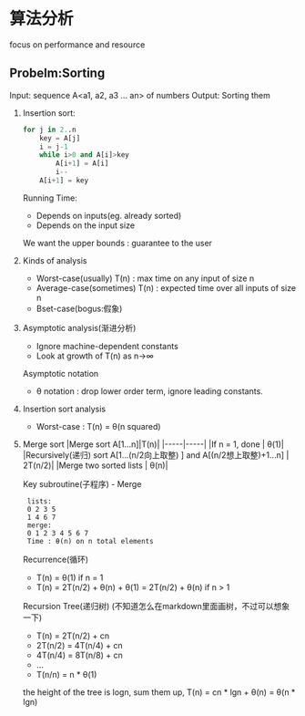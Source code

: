 # 算法分析

focus on performance and resource

## Probelm:Sorting

Input: sequence A<a1, a2, a3 ... an> of numbers
Output: Sorting them

1. Insertion sort:
    ```python
    for j in 2..n
        key = A[j]
        i = j-1
        while i>0 and A[i]>key
            A[i+1] = A[i]
            i--
        A[i+1] = key
    ```
    Running Time:
    - Depends on inputs(eg. already sorted)
    - Depends on the input size

    We want the upper bounds : guarantee to the user
2. Kinds of analysis
    - Worst-case(usually)
        T(n) : max time on any input of size n
    - Average-case(sometimes)
        T(n) : expected time over all inputs of size n
    - Bset-case(bogus:假象)
3. Asymptotic analysis(渐进分析)
    - Ignore machine-dependent constants
    - Look at growth of T(n) as n->∞

    Asymptotic notation
    - θ notation : drop lower order term, ignore leading constants.

4. Insertion sort analysis
    - Worst-case : T(n) = θ(n squared)

5. Merge sort
    |Merge sort A[1...n]|T(n)|
    |-----|-----|
    |If n = 1, done                                                            | θ(1)|
    |Recursively(递归) sort A[1...(n/2向上取整) ] and A[(n/2想上取整)+1...n]     | 2T(n/2)|
    |Merge two sorted lists                                                    | θ(n)|

    Key subroutine(子程序) - Merge

        lists:
        0 2 3 5
        1 4 6 7
        merge:
        0 1 2 3 4 5 6 7
        Time : θ(n) on n total elements

    Recurrence(循环)
    - T(n) = θ(1) if n = 1
    - T(n) = 2T(n/2) + θ(n) + θ(1) = 2T(n/2) + θ(n) if n > 1

    Recursion Tree(递归树)   (不知道怎么在markdown里面画树，不过可以想象一下)
    - T(n) = 2T(n/2) + cn 
    - 2T(n/2) = 4T(n/4) + cn
    - 4T(n/4) = 8T(n/8) + cn
    - ...
    - T(n/n) = n * θ(1)
    
    the height of the tree is logn, sum them up, T(n) = cn * lgn + θ(n) = θ(n * lgn)

